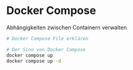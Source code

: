 # Docker Compose 

Abhängigkeiten zwischen Containern verwalten

```bash
# Docker Compose File erklären

# Der Sinn von Docker Compose
docker compose up
docker compose up -d
```
